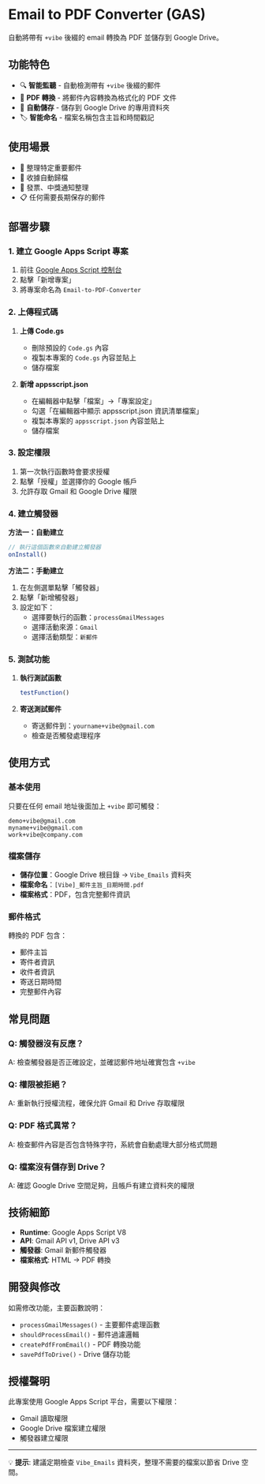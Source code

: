 # Email to PDF Converter (GAS)

自動將帶有 `+vibe` 後綴的 email 轉換為 PDF 並儲存到 Google Drive。

## 功能特色

- 🔍 **智能監聽** - 自動檢測帶有 `+vibe` 後綴的郵件
- 📄 **PDF 轉換** - 將郵件內容轉換為格式化的 PDF 文件
- 💾 **自動儲存** - 儲存到 Google Drive 的專用資料夾
- 🏷️ **智能命名** - 檔案名稱包含主旨和時間戳記

## 使用場景

- 📧 整理特定重要郵件
- 🧾 收據自動歸檔
- 🎫 發票、中獎通知整理
- 📋 任何需要長期保存的郵件

## 部署步驟

### 1. 建立 Google Apps Script 專案

1. 前往 [Google Apps Script 控制台](https://script.google.com/)
2. 點擊「新增專案」
3. 將專案命名為 `Email-to-PDF-Converter`

### 2. 上傳程式碼

1. **上傳 Code.gs**
   - 刪除預設的 `Code.gs` 內容
   - 複製本專案的 `Code.gs` 內容並貼上
   - 儲存檔案

2. **新增 appsscript.json**
   - 在編輯器中點擊「檔案」→「專案設定」
   - 勾選「在編輯器中顯示 appsscript.json 資訊清單檔案」
   - 複製本專案的 `appsscript.json` 內容並貼上
   - 儲存檔案

### 3. 設定權限

1. 第一次執行函數時會要求授權
2. 點擊「授權」並選擇你的 Google 帳戶
3. 允許存取 Gmail 和 Google Drive 權限

### 4. 建立觸發器

**方法一：自動建立**
```javascript
// 執行這個函數來自動建立觸發器
onInstall()
```

**方法二：手動建立**
1. 在左側選單點擊「觸發器」
2. 點擊「新增觸發器」
3. 設定如下：
   - 選擇要執行的函數：`processGmailMessages`
   - 選擇活動來源：`Gmail`
   - 選擇活動類型：`新郵件`

### 5. 測試功能

1. **執行測試函數**
   ```javascript
   testFunction()
   ```

2. **寄送測試郵件**
   - 寄送郵件到：`yourname+vibe@gmail.com`
   - 檢查是否觸發處理程序

## 使用方式

### 基本使用

只要在任何 email 地址後面加上 `+vibe` 即可觸發：

```
demo+vibe@gmail.com
myname+vibe@gmail.com
work+vibe@company.com
```

### 檔案儲存

- **儲存位置**：Google Drive 根目錄 → `Vibe_Emails` 資料夾
- **檔案命名**：`[Vibe]_郵件主旨_日期時間.pdf`
- **檔案格式**：PDF，包含完整郵件資訊

### 郵件格式

轉換的 PDF 包含：
- 郵件主旨
- 寄件者資訊
- 收件者資訊
- 寄送日期時間
- 完整郵件內容

## 常見問題

### Q: 觸發器沒有反應？
A: 檢查觸發器是否正確設定，並確認郵件地址確實包含 `+vibe`

### Q: 權限被拒絕？
A: 重新執行授權流程，確保允許 Gmail 和 Drive 存取權限

### Q: PDF 格式異常？
A: 檢查郵件內容是否包含特殊字符，系統會自動處理大部分格式問題

### Q: 檔案沒有儲存到 Drive？
A: 確認 Google Drive 空間足夠，且帳戶有建立資料夾的權限

## 技術細節

- **Runtime**: Google Apps Script V8
- **API**: Gmail API v1, Drive API v3
- **觸發器**: Gmail 新郵件觸發器
- **檔案格式**: HTML → PDF 轉換

## 開發與修改

如需修改功能，主要函數說明：

- `processGmailMessages()` - 主要郵件處理函數
- `shouldProcessEmail()` - 郵件過濾邏輯
- `createPdfFromEmail()` - PDF 轉換功能
- `savePdfToDrive()` - Drive 儲存功能

## 授權聲明

此專案使用 Google Apps Script 平台，需要以下權限：
- Gmail 讀取權限
- Google Drive 檔案建立權限
- 觸發器建立權限

---

💡 **提示**: 建議定期檢查 `Vibe_Emails` 資料夾，整理不需要的檔案以節省 Drive 空間。